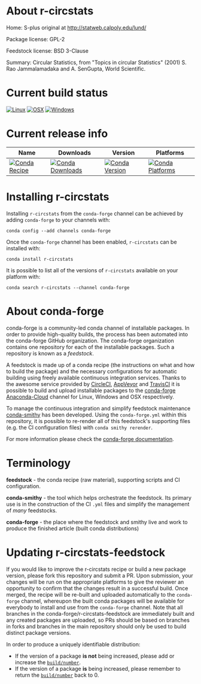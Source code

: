 About r-circstats
=================

Home: S-plus original at http://statweb.calpoly.edu/lund/

Package license: GPL-2

Feedstock license: BSD 3-Clause

Summary: Circular Statistics, from "Topics in circular Statistics" (2001) S. Rao Jammalamadaka and A. SenGupta, World Scientific.



Current build status
====================

[![Linux](https://img.shields.io/circleci/project/github/conda-forge/r-circstats-feedstock/master.svg?label=Linux)](https://circleci.com/gh/conda-forge/r-circstats-feedstock)
[![OSX](https://img.shields.io/travis/conda-forge/r-circstats-feedstock/master.svg?label=macOS)](https://travis-ci.org/conda-forge/r-circstats-feedstock)
[![Windows](https://img.shields.io/appveyor/ci/conda-forge/r-circstats-feedstock/master.svg?label=Windows)](https://ci.appveyor.com/project/conda-forge/r-circstats-feedstock/branch/master)

Current release info
====================

| Name | Downloads | Version | Platforms |
| --- | --- | --- | --- |
| [![Conda Recipe](https://img.shields.io/badge/recipe-r--circstats-green.svg)](https://anaconda.org/conda-forge/r-circstats) | [![Conda Downloads](https://img.shields.io/conda/dn/conda-forge/r-circstats.svg)](https://anaconda.org/conda-forge/r-circstats) | [![Conda Version](https://img.shields.io/conda/vn/conda-forge/r-circstats.svg)](https://anaconda.org/conda-forge/r-circstats) | [![Conda Platforms](https://img.shields.io/conda/pn/conda-forge/r-circstats.svg)](https://anaconda.org/conda-forge/r-circstats) |

Installing r-circstats
======================

Installing `r-circstats` from the `conda-forge` channel can be achieved by adding `conda-forge` to your channels with:

```
conda config --add channels conda-forge
```

Once the `conda-forge` channel has been enabled, `r-circstats` can be installed with:

```
conda install r-circstats
```

It is possible to list all of the versions of `r-circstats` available on your platform with:

```
conda search r-circstats --channel conda-forge
```


About conda-forge
=================

conda-forge is a community-led conda channel of installable packages.
In order to provide high-quality builds, the process has been automated into the
conda-forge GitHub organization. The conda-forge organization contains one repository
for each of the installable packages. Such a repository is known as a *feedstock*.

A feedstock is made up of a conda recipe (the instructions on what and how to build
the package) and the necessary configurations for automatic building using freely
available continuous integration services. Thanks to the awesome service provided by
[CircleCI](https://circleci.com/), [AppVeyor](http://www.appveyor.com/)
and [TravisCI](https://travis-ci.org/) it is possible to build and upload installable
packages to the [conda-forge](https://anaconda.org/conda-forge)
[Anaconda-Cloud](http://docs.anaconda.org/) channel for Linux, Windows and OSX respectively.

To manage the continuous integration and simplify feedstock maintenance
[conda-smithy](http://github.com/conda-forge/conda-smithy) has been developed.
Using the ``conda-forge.yml`` within this repository, it is possible to re-render all of
this feedstock's supporting files (e.g. the CI configuration files) with ``conda smithy rerender``.

For more information please check the [conda-forge documentation](https://conda-forge.org/docs/).

Terminology
===========

**feedstock** - the conda recipe (raw material), supporting scripts and CI configuration.

**conda-smithy** - the tool which helps orchestrate the feedstock.
                   Its primary use is in the construction of the CI ``.yml`` files
                   and simplify the management of *many* feedstocks.

**conda-forge** - the place where the feedstock and smithy live and work to
                  produce the finished article (built conda distributions)


Updating r-circstats-feedstock
==============================

If you would like to improve the r-circstats recipe or build a new
package version, please fork this repository and submit a PR. Upon submission,
your changes will be run on the appropriate platforms to give the reviewer an
opportunity to confirm that the changes result in a successful build. Once
merged, the recipe will be re-built and uploaded automatically to the
`conda-forge` channel, whereupon the built conda packages will be available for
everybody to install and use from the `conda-forge` channel.
Note that all branches in the conda-forge/r-circstats-feedstock are
immediately built and any created packages are uploaded, so PRs should be based
on branches in forks and branches in the main repository should only be used to
build distinct package versions.

In order to produce a uniquely identifiable distribution:
 * If the version of a package **is not** being increased, please add or increase
   the [``build/number``](http://conda.pydata.org/docs/building/meta-yaml.html#build-number-and-string).
 * If the version of a package **is** being increased, please remember to return
   the [``build/number``](http://conda.pydata.org/docs/building/meta-yaml.html#build-number-and-string)
   back to 0.